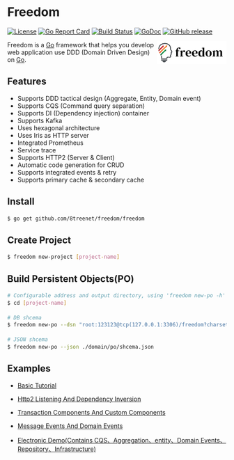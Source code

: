 # Freedom

[![License](https://img.shields.io/badge/License-Apache%202.0-blue.svg)](https://github.com/8treenet/gotree/blob/master/LICENSE) 
[![Go Report Card](https://goreportcard.com/badge/github.com/8treenet/freedom)](https://goreportcard.com/report/github.com/8treenet/freedom) 
[![Build Status](https://travis-ci.org/8treenet/gotree.svg?branch=master)](https://travis-ci.org/8treenet/gotree) 
[![GoDoc](https://godoc.org/github.com/8treenet/freedom?status.svg)](https://godoc.org/github.com/8treenet/freedom)
[![GitHub release](https://img.shields.io/github/v/release/8treenet/freedom.svg)](https://github.com/8treenet/freedom/releases)

<img align="right" width="160px" src="https://raw.githubusercontent.com/8treenet/blog/master/img/freedom.png">

Freedom is a [Go](https://golang.org/) framework that helps you develop web application use DDD (Domain Driven Design) on [Go](https://golang.org/).


## Features
- Supports DDD tactical design (Aggregate, Entity, Domain event)
- Supports CQS (Command query separation)
- Supports DI (Dependency injection) container
- Supports Kafka
- Uses hexagonal architecture
- Uses Iris as HTTP server
- Integrated Prometheus
- Service trace
- Supports HTTP2 (Server & Client)
- Automatic code generation for CRUD
- Supports integrated events & retry
- Supports primary cache & secondary cache

## Install
```sh
$ go get github.com/8treenet/freedom/freedom
```

## Create Project
```sh
$ freedom new-project [project-name]
```

## Build Persistent Objects(PO)
```sh
# Configurable address and output directory, using 'freedom new-po -h' to see more
$ cd [project-name]

# DB shcema
$ freedom new-po --dsn "root:123123@tcp(127.0.0.1:3306)/freedom?charset=utf8"

# JSON shcema
$ freedom new-po --json ./domain/po/shcema.json
```

## Examples

- [Basic Tutorial](https://github.com/8treenet/freedom/blob/master/example/base)

- [Http2 Listening And Dependency Inversion](https://github.com/8treenet/freedom/blob/master/example/http2)

- [Transaction Components And Custom Components](https://github.com/8treenet/freedom/blob/master/example/infra-example)

- [Message Events And Domain Events](https://github.com/8treenet/freedom/blob/master/example/event-example)

- [Electronic Demo(Contains CQS、Aggregation、entity、Domain Events、Repository、Infrastructure)](https://github.com/8treenet/freedom/blob/master/example/fshop)
